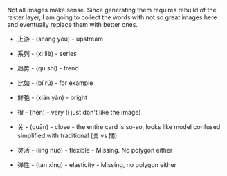 Not all images make sense. Since generating them requires rebuild of the raster layer, I am going to collect the words with not so great images here and eventually replace them with better ones.

* 上游 - (shàng yóu) - upstream
* 系列 - (xì liè) - series
* 趋势 - (qū shì) - trend
* 比如 - (bǐ rú) - for example
* 鲜艳 - (xiān yàn) - bright
* 很 - (hěn) - very (i just don't like the image)
* 关 - (guān) - close - the entire card is so-so, looks like model confused simplified with traditional (关 vs 關)

* 灵活 - (líng huó) - flexible - Missing. No polygon either
* 弹性 - (tán xìng) - elasticity - Missing, no polygon either